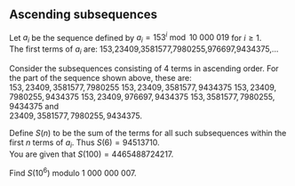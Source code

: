 ## Ascending subsequences

Let  $a_i$  be the sequence defined by  $a_i=153^{i} \bmod 10\ 000\ 019$  for  $i≥1$.  
The first terms of  $a_i$  are:  153,23409,3581577,7980255,976697,9434375,…

Consider the subsequences consisting of 4 terms in ascending order. For the part of the sequence shown above, these are:  
$153,23409,3581577,7980255$
$153,23409,3581577,9434375$
$153,23409,7980255,9434375$
$153,23409,976697,9434375$
$153,3581577,7980255,9434375$  and  
$23409,3581577,7980255,9434375$.

Define  $S(n)$  to be the sum of the terms for all such subsequences within the first  $n$  terms of  $a_i$. Thus  $S(6)=94513710$.  
You are given that  $S(100)=4465488724217$.

Find  $S(10^6)$  modulo  $1\ 000\ 000\ 007$.

